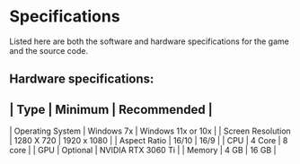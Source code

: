 # Specifications

Listed here are both the software and hardware specifications for the game and the source code. 

## Hardware specifications:

|  Type | Minimum        |   Recommended              |
-------------------------------------------------------
| Operating System  | Windows 7x | Windows 11x or 10x |
| Screen Resolution | 1280 X 720 | 1920 x 1080        |
| Aspect Ratio      | 16/10      | 16/9               |
| CPU               | 4 Core     | 8 core             |
| GPU               | Optional   | NVIDIA RTX 3060 Ti |
| Memory            | 4 GB       | 16 GB              |

